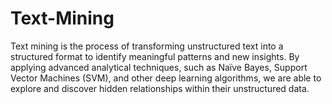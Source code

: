 # Text-Mining
Text mining is the process of transforming unstructured text into a structured format to identify meaningful patterns and new insights. By applying advanced analytical techniques, such as Naïve Bayes, Support Vector Machines (SVM), and other deep learning algorithms, we are able to explore and discover hidden relationships within their unstructured data.
